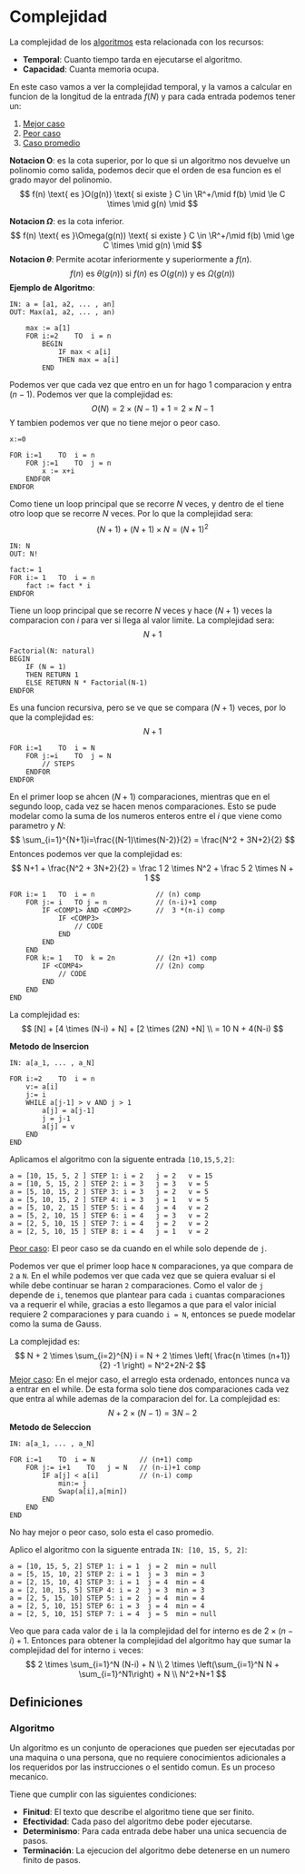 # Complejidad

La complejidad de los [algoritmos](#Algoritmo) esta relacionada con los recursos:

- **Temporal**: Cuanto tiempo tarda en ejecutarse el algoritmo.
- **Capacidad**: Cuanta memoria ocupa.

En este caso vamos a ver la complejidad temporal, y la vamos a calcular en funcion de la longitud de la entrada $f(N)$ y para cada entrada podemos tener un:

1. <u>Mejor caso</u>
2. <u>Peor caso</u>
3. <u>Caso promedio</u>

**Notacion O**: es la cota superior, por lo que si un algoritmo nos devuelve un polinomio como salida, podemos decir que el orden de esa funcion es el grado mayor del polinomio.
$$
f(n) \text{ es }O(g(n)) \text{ si existe } C \in \R^+/\mid f(b) \mid \le C \times \mid g(n) \mid
$$


**Notacion $\Omega$**: es la cota inferior.
$$
f(n) \text{ es }\Omega(g(n)) \text{ si existe } C \in \R^+/\mid f(b) \mid \ge C \times \mid g(n) \mid
$$
**Notacion $\theta$**: Permite acotar inferiormente y superiormente a $f(n)$.
$$
f(n) \text{ es }\theta(g(n)) \text{ si $f(n)$ es $O(g(n))$ y es $\Omega(g(n))$ }
$$
**Ejemplo de Algoritmo**:

```pseudocode
IN: a = [a1, a2, ... , an]
OUT: Max(a1, a2, ... , an)

	max := a[1]
	FOR i:=2	TO	i = n
		BEGIN
			IF max < a[i]
			THEN max = a[i]
		END
```

Podemos ver que cada vez que entro en un for hago $1$ comparacion y entra $(n-1)$. Podemos ver que la complejidad es:
$$
O(N)= 2\times (N-1) +1 =2\times N - 1
$$
Y tambien podemos ver que no tiene mejor o peor caso.

```pseudocode
x:=0

FOR	i:=1	TO	i = n
	FOR	j:=1	TO	j = n
		x := x+i
	ENDFOR
ENDFOR
```

Como tiene un loop principal que se recorre $N$ veces, y dentro de el tiene otro loop que se recorre $N$ veces. Por lo que la complejidad sera:
$$
(N+1) + (N+1) \times N = (N+1)^2
$$

```pseudocode
IN: N
OUT: N!

fact:= 1
FOR i:= 1	TO	i = n
	fact := fact * i
ENDFOR
```

Tiene un loop principal que se recorre $N$ veces y hace $(N+1)$ veces la comparacion con $i$ para ver si llega al valor limite. La complejidad sera:
$$
N+1
$$

```pseudocode
Factorial(N: natural)
BEGIN
	IF (N = 1)
	THEN RETURN 1
	ELSE RETURN N * Factorial(N-1)
ENDFOR
```

Es una funcion recursiva, pero se ve que se compara $(N+1)$ veces, por lo que la complejidad es:
$$
N+1
$$

```pseudocode
FOR i:=1	TO	i = N
	FOR j:=i	TO	j = N
		// STEPS
	ENDFOR
ENDFOR
```

En el primer loop se ahcen $(N+1)$ comparaciones, mientras que en el segundo loop, cada vez se hacen menos comparaciones. Esto se pude modelar como la suma de los numeros enteros entre el $i$ que viene como parametro y $N$:
$$
\sum_{i=1}^{N+1}i=\frac{(N-1)\times(N-2)}{2} = \frac{N^2 + 3N+2}{2}
$$
Entonces podemos ver que la complejidad es:
$$
N+1 + \frac{N^2 + 3N+2}{2} = \frac 1 2 \times N^2 + \frac 5 2 \times N + 1
$$

```pseudocode
FOR i:= 1	TO	i = n				// (n) comp
	FOR j:= i	TO j = n			// (n-i)+1 comp
		IF <COMP1> AND <COMP2>		//  3 *(n-i) comp 
			IF <COMP3>			   
				// CODE
			END
		END
	END
	FOR k:= 1	TO	k = 2n			// (2n +1) comp
		IF <COMP4>					// (2n) comp
			// CODE
		END
	END
END
```

La complejidad es:
$$
[N] + [4 \times (N-i) + N] + [2 \times (2N) +N] \\
= 10 N + 4(N-i)
$$


**Metodo de Insercion**

```pseudocode
IN: a[a_1, ... , a_N]

FOR i:=2	TO	i = n
	v:= a[i]
	j:= i
	WHILE a[j-1] > v AND j > 1
		a[j] = a[j-1]
		j = j-1
		a[j] = v
	END
END
```

Aplicamos el algoritmo con la siguente entrada `[10,15,5,2]`:

```pseudocode
a = [10, 15, 5, 2 ]	STEP 1: i = 2	j = 2	v = 15
a = [10, 5, 15, 2 ]	STEP 2: i = 3	j = 3	v = 5
a = [5, 10, 15, 2 ]	STEP 3: i = 3	j = 2	v = 5
a = [5, 10, 15, 2 ]	STEP 4: i = 3	j = 1	v = 5
a = [5, 10, 2, 15 ]	STEP 5: i = 4	j = 4	v = 2
a = [5, 2, 10, 15 ]	STEP 6: i = 4	j = 3	v = 2
a = [2, 5, 10, 15 ]	STEP 7: i = 4	j = 2	v = 2
a = [2, 5, 10, 15 ]	STEP 8: i = 4	j = 1	v = 2
```

<u>Peor caso</u>: El peor caso se da cuando en el while solo depende de `j`.

Podemos ver que el primer loop hace `N` comparaciones, ya que compara de `2` a `N`. En el while podemos ver que cada vez que se quiera evaluar si el while debe continuar se haran `2` comparaciones. Como el valor de `j` depende de `i`, tenemos que plantear para cada `i` cuantas comparaciones va a requerir el while, gracias a esto llegamos a que para el valor inicial requiere 2 comparaciones y para cuando `i = N`, entonces se puede modelar como la suma de Gauss.

La complejidad es:
$$
N + 2 \times \sum_{i=2}^{N} i = 
N + 2 \times \left( \frac{n \times (n+1)}{2} -1 \right) =
N^2+2N-2
$$
<u>Mejor caso</u>: En el mejor caso, el arreglo esta ordenado, entonces nunca va a entrar en el while. De esta forma solo tiene dos comparaciones cada vez que entra al while ademas de la comparacion del for. La complejidad es:
$$
N + 2 \times (N-1) = 3 N -2
$$
**Metodo de Seleccion**

```pseudocode
IN: a[a_1, ... , a_N]

FOR i:=1	TO	i = N			// (n+1) comp
	FOR j:= i+1	   TO	j = N	// (n-i)+1 comp
		IF a[j] < a[i]			// (n-i) comp
			min:= j
			Swap(a[i],a[min])
		END
	END
END
```

No hay mejor o peor caso, solo esta el caso promedio.

Aplico el algoritmo con la siguente entrada `IN: [10, 15, 5, 2]`:

```pseudocode
a = [10, 15, 5, 2] STEP 1: i = 1  j = 2  min = null
a = [5, 15, 10, 2] STEP 2: i = 1  j = 3  min = 3
a = [2, 15, 10, 4] STEP 3: i = 1  j = 4  min = 4
a = [2, 10, 15, 5] STEP 4: i = 2  j = 3  min = 3
a = [2, 5, 15, 10] STEP 5: i = 2  j = 4  min = 4
a = [2, 5, 10, 15] STEP 6: i = 3  j = 4  min = 4
a = [2, 5, 10, 15] STEP 7: i = 4  j = 5  min = null
```

Veo que para cada valor de `i` la la complejidad del for interno es de $2 \times (n-i) +1$. Entonces para obtener la complejidad del algoritmo hay que sumar la complejidad del for interno `i` veces:
$$
2 \times \sum_{i=1}^N (N-i) + N \\
2 \times \left(\sum_{i=1}^N N + \sum_{i=1}^N1\right) + N \\
N^2+N+1
$$

## Definiciones

### Algoritmo

Un algoritmo es un conjunto de operaciones que pueden ser ejecutadas por una maquina o una persona, que no requiere conocimientos adicionales a los requeridos por las instrucciones o el sentido comun. Es un proceso mecanico.

Tiene que cumplir con las siguientes condiciones:

- **Finitud**: El texto que describe el algoritmo tiene que ser finito.
- **Efectividad**: Cada paso del algoritmo debe poder ejecutarse.
- **Determinismo**: Para cada entrada debe haber una unica secuencia de pasos.
- **Terminación**: La ejecucion del algoritmo debe detenerse en un numero finito de pasos.